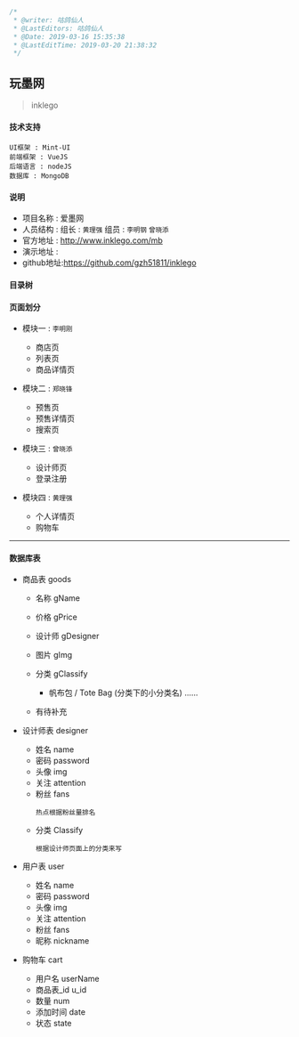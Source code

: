 ```javascript
/*
 * @writer: 咕鸽仙人
 * @LastEditors: 咕鸽仙人
 * @Date: 2019-03-16 15:35:38
 * @LastEditTime: 2019-03-20 21:38:32
 */
```
##  玩墨网
> inklego

#### 技术支持

    UI框架 : Mint-UI
    前端框架 : VueJS
    后端语言 : nodeJS
    数据库 : MongoDB

#### 说明

  * 项目名称 : 爱墨网
  * 人员结构 : 组长 : `黄理强`    组员 :  `李明钢` `曾晓添`
  * 官方地址 : http://www.inklego.com/mb
  * 演示地址 :
  * github地址:https://github.com/gzh51811/inklego

#### 目录树



#### 页面划分

* 模块一 :  `李明刚`
  * 商店页
  * 列表页
  * 商品详情页

* 模块二 :  `郑晓锋`
  * 预售页
  * 预售详情页
  * 搜索页

* 模块三 :  `曾晓添`
  * 设计师页
  * 登录注册

* 模块四 :  `黄理强`
  * 个人详情页
  * 购物车

*******

#### 数据库表
* 商品表  goods
  * 名称    gName
  * 价格    gPrice
  * 设计师  gDesigner
  * 图片    gImg
  * 分类    gClassify

    * 帆布包 / Tote Bag (分类下的小分类名)
    ......
  * 有待补充

* 设计师表  designer
  * 姓名    name
  * 密码    password
  * 头像    img
  * 关注    attention
  * 粉丝    fans
    ```
    热点根据粉丝量排名
    ```
  * 分类    Classify
    ```
    根据设计师页面上的分类来写
    ```
* 用户表  user
  * 姓名    name
  * 密码    password
  * 头像    img
  * 关注    attention
  * 粉丝    fans
  * 昵称    nickname

* 购物车    cart
  * 用户名        userName
  * 商品表_id   u_id
  * 数量            num
  * 添加时间     date
  * 状态        state
















